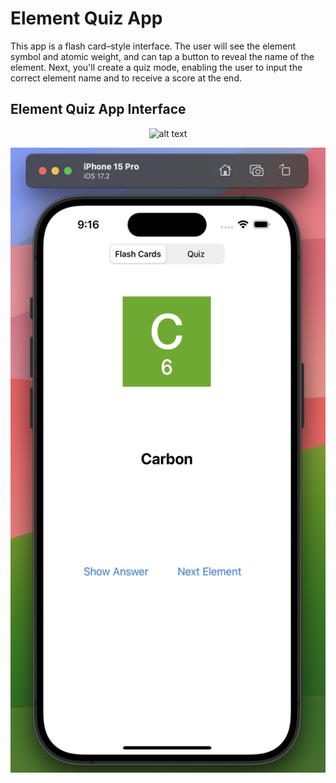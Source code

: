 # Element Quiz App

This app is a flash card–style interface. The user will see the element symbol and atomic weight, and can tap a button to reveal the name of the element. Next, you'll create a quiz mode, enabling the user to input the correct element name and to receive a score at the end.

## Element Quiz App Interface
<div style="text-align: center;">

![alt text](https://markdown.land/wp-content/uploads/2021/06/markdown-512px.png "Our logo")

</div>
<img src="interface.jpg" height="1000">
